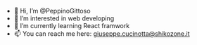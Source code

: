 - 👋 Hi, I’m @PeppinoGittoso
- 👀 I’m interested in web developing
- 🌱 I’m currently learning React framwork
- 📫 You can reach me here: giuseppe.cucinotta@shikozone.it


